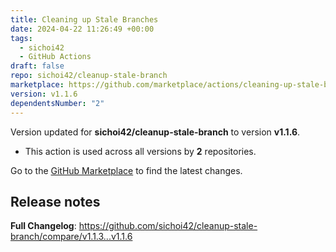 ```yaml
---
title: Cleaning up Stale Branches
date: 2024-04-22 11:26:49 +00:00
tags:
  - sichoi42
  - GitHub Actions
draft: false
repo: sichoi42/cleanup-stale-branch
marketplace: https://github.com/marketplace/actions/cleaning-up-stale-branches
version: v1.1.6
dependentsNumber: "2"
---
```



Version updated for **sichoi42/cleanup-stale-branch** to version **v1.1.6**.
- This action is used across all versions by **2** repositories.

Go to the [GitHub Marketplace](https://github.com/marketplace/actions/cleaning-up-stale-branches) to find the latest changes.

## Release notes

**Full Changelog**: https://github.com/sichoi42/cleanup-stale-branch/compare/v1.1.3...v1.1.6
